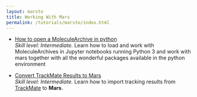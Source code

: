 ```yaml
---
layout: marsto
title: Working With Mars
permalink: /tutorials/marsto/index.html
---
```




* [How to open a MoleculeArchive in python](open-a-Molecule-Archive-in-Python)  
  _Skill level: Intermediate._  Learn how to load and work with MoleculeArchives in Jupyter notebooks running Python 3 and work with mars together with all the wonderful packages available in the python environment

* [Convert TrackMate Results to Mars](https://duderstadt-lab.github.io/mars-docs/tutorials/marsto/trackmate-to-mars)  
  _Skill level: Intermediate._  Learn how to import tracking results from [TrackMate](https://imagej.net/TrackMate) to **Mars**.
